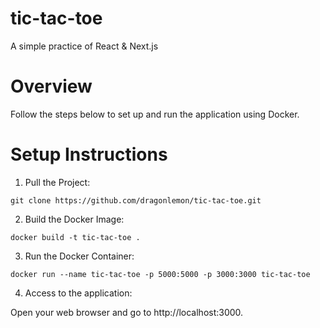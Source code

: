 # tic-tac-toe
A simple practice of React &amp; Next.js

# Overview
Follow the steps below to set up and run the application using Docker.

# Setup Instructions
1. Pull the Project:

```git clone https://github.com/dragonlemon/tic-tac-toe.git```

2. Build the Docker Image:

```docker build -t tic-tac-toe .```

3. Run the Docker Container:

```docker run --name tic-tac-toe -p 5000:5000 -p 3000:3000 tic-tac-toe```

4. Access to the application:
   
Open your web browser and go to http://localhost:3000.
